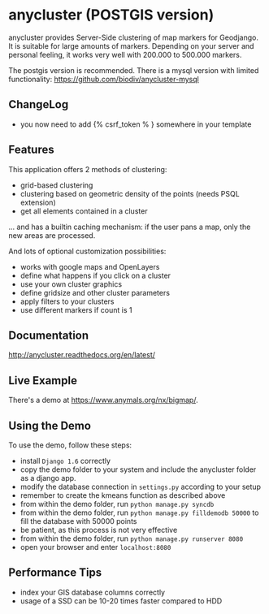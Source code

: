 anycluster (POSTGIS version)
============================

anycluster provides Server-Side clustering of map markers for Geodjango. It is suitable for large amounts of markers. 
Depending on your server and personal feeling, it works very well with 200.000 to 500.000 markers.

The postgis version is recommended. There is a mysql version with limited functionality: https://github.com/biodiv/anycluster-mysql


ChangeLog
---------
- you now need to add {% csrf_token % } somewhere in your template


Features
--------

This application offers 2 methods of clustering:
- grid-based clustering
- clustering based on geometric density of the points (needs PSQL extension)
- get all elements contained in a cluster

... and has a builtin caching mechanism: if the user pans a map, only the new areas are processed.

And lots of optional customization possibilities:
- works with google maps and OpenLayers
- define what happens if you click on a cluster
- use your own cluster graphics
- define gridsize and other cluster parameters
- apply filters to your clusters
- use different markers if count is 1


Documentation
-------------

http://anycluster.readthedocs.org/en/latest/


Live Example
------------

There's a demo at https://www.anymals.org/nx/bigmap/.

Using the Demo
--------------

To use the demo, follow these steps: 

- install ``Django 1.6`` correctly
- copy the demo folder to your system and include the anycluster folder as a django app.
- modify the database connection in ``settings.py`` according to your setup
- remember to create the kmeans function as described above
- from within the demo folder, run ``python manage.py syncdb``
- from within the demo folder, run ``python manage.py filldemodb 50000`` to fill the database with 50000 points
- be patient, as this process is not very effective
- from within the demo folder, run ``python manage.py runserver 8080``
- open your browser and enter ``localhost:8080``


Performance Tips
----------------

- index your GIS database columns correctly
- usage of a SSD can be 10-20 times faster compared to HDD

